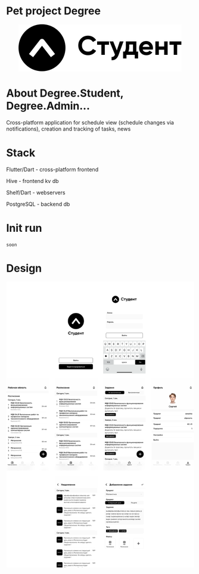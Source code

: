

# Pet project Degree

<p align="center">
  <img src="for_readme/logo.svg" />
</p>

# About Degree.Student, Degree.Admin...

Cross-platform application for schedule view (schedule changes via notifications), creation and tracking of tasks, news

# Stack

Flutter/Dart - cross-platform frontend 

Hive - frontend kv db

Shelf/Dart - webservers

PostgreSQL - backend db

# Init run

```
soon
```

# Design

<p align="center">
  <img src="for_readme/design.png" />
</p>